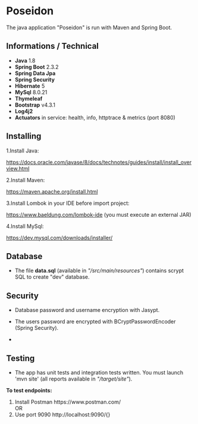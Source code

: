 # Poseidon

<p>The java application "Poseidon" is run with Maven and Spring Boot.</p>

## Informations / Technical

- **Java** 1.8 
- **Spring Boot** 2.3.2 
- **Spring Data Jpa** 
- **Spring Security** 
- **Hibernate** 5
- **MySql** 8.0.21
- **Thymeleaf**
- **Bootstrap** v4.3.1
- **Log4j2** 
- **Actuators** in service: health, info, httptrace & metrics (port 8080)

## Installing

1.Install Java:

https://docs.oracle.com/javase/8/docs/technotes/guides/install/install_overview.html

2.Install Maven:

https://maven.apache.org/install.html

3.Install Lombok in your IDE before import project:

https://www.baeldung.com/lombok-ide (you must execute an external JAR)

4.Install MySql:

https://dev.mysql.com/downloads/installer/

## Database

- The file **data.sql** (available in *"/src/main/resources"*) contains scrypt SQL to create "dev" database.

## Security

- Database password and username encryption with Jasypt. 

- The users password are encrypted with BCryptPasswordEncoder (Spring Security).

-

## Testing

- The app has unit tests and integration tests written. You must launch 'mvn site' (all reports available in *"/target/site"*).

**To test endpoints:**
<ol>
	<li>Install Postman https://www.postman.com/</li> 
		OR
<li>Use port 9090 http://localhost:9090/{}</li> 
</ol>
